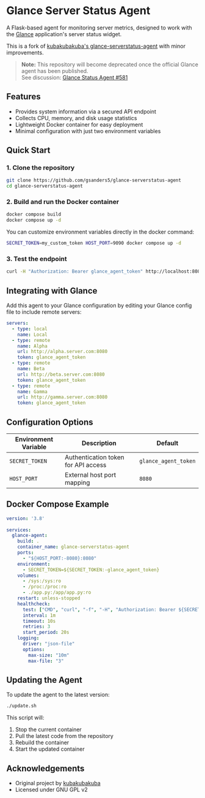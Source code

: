 # Glance Server Status Agent
 
A Flask-based agent for monitoring server metrics, designed to work with the [Glance](https://github.com/glanceapp/glance) application's server status widget.
 
This is a fork of [kubakubakuba's glance-serverstatus-agent](https://github.com/kubakubakuba/glance-serverstatus-agent) with minor improvements.
 
> **Note:** This repository will become deprecated once the official Glance agent has been published.  
> See discussion: [Glance Status Agent #581](https://github.com/glanceapp/glance/discussions/581)
 
## Features
 
- Provides system information via a secured API endpoint
- Collects CPU, memory, and disk usage statistics
- Lightweight Docker container for easy deployment
- Minimal configuration with just two environment variables
 
## Quick Start
 
### 1. Clone the repository
 
```bash
git clone https://github.com/gsanders5/glance-serverstatus-agent
cd glance-serverstatus-agent
```
 
### 2. Build and run the Docker container
 
```bash
docker compose build
docker compose up -d
```
 
You can customize environment variables directly in the docker command:
 
```bash
SECRET_TOKEN=my_custom_token HOST_PORT=9090 docker compose up -d
```
 
### 3. Test the endpoint
 
```bash
curl -H "Authorization: Bearer glance_agent_token" http://localhost:8080/api/sysinfo/all
```
 
## Integrating with Glance
 
Add this agent to your Glance configuration by editing your Glance config file to include remote servers:
 
```yaml
servers:
  - type: local
    name: Local
  - type: remote
    name: Alpha
    url: http://alpha.server.com:8080
    token: glance_agent_token
  - type: remote
    name: Beta
    url: http://beta.server.com:8080
    token: glance_agent_token
  - type: remote
    name: Gamma
    url: http://gamma.server.com:8080
    token: glance_agent_token
```
 
## Configuration Options
 
| Environment Variable | Description | Default |
|---------------------|-------------|---------|
| `SECRET_TOKEN` | Authentication token for API access | `glance_agent_token` |
| `HOST_PORT` | External host port mapping | `8080` |
 
## Docker Compose Example
 
```yaml
version: '3.8'
 
services:
  glance-agent:
    build: .
    container_name: glance-serverstatus-agent
    ports:
      - "${HOST_PORT:-8080}:8080"
    environment:
      - SECRET_TOKEN=${SECRET_TOKEN:-glance_agent_token}
    volumes:
      - /sys:/sys:ro
      - /proc:/proc:ro
      - ./app.py:/app/app.py:ro
    restart: unless-stopped
    healthcheck:
      test: ["CMD", "curl", "-f", "-H", "Authorization: Bearer ${SECRET_TOKEN:-glance_agent_token}", "http://localhost:8080/api/sysinfo/all"]
      interval: 1m
      timeout: 10s
      retries: 3
      start_period: 20s
    logging:
      driver: "json-file"
      options:
        max-size: "10m"
        max-file: "3"
```
 
## Updating the Agent
 
To update the agent to the latest version:
 
```bash
./update.sh
```
 
This script will:
1. Stop the current container
2. Pull the latest code from the repository
3. Rebuild the container
4. Start the updated container
 
## Acknowledgements
 
- Original project by [kubakubakuba](https://github.com/kubakubakuba/glance-serverstatus-agent)
- Licensed under GNU GPL v2